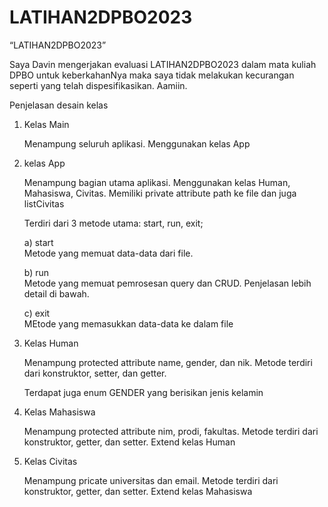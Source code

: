 # LATIHAN2DPBO2023
“LATIHAN2DPBO2023”

Saya Davin mengerjakan evaluasi LATIHAN2DPBO2023 dalam mata kuliah DPBO untuk keberkahanNya maka saya tidak melakukan kecurangan seperti yang telah dispesifikasikan. Aamiin.

Penjelasan desain kelas

1. Kelas Main
  
    Menampung seluruh aplikasi. Menggunakan kelas App
    
 2. kelas App
 
    Menampung bagian utama aplikasi. Menggunakan kelas Human, Mahasiswa, Civitas. Memiliki private attribute path ke file dan juga listCivitas
    
    Terdiri dari 3 metode utama: start, run, exit;
    
      a) start <br>
        Metode yang memuat data-data dari file.
        
      b) run <br>
        Metode yang memuat pemrosesan query dan CRUD. Penjelasan lebih detail di bawah.
        
      c) exit <br>
        MEtode yang memasukkan data-data ke dalam file
  
 3. Kelas Human
  
    Menampung protected attribute name, gender, dan nik. Metode terdiri dari konstruktor, setter, dan getter.
    
    Terdapat juga enum GENDER yang berisikan jenis kelamin
 
  4. Kelas Mahasiswa
  
     Menampung protected attribute nim, prodi, fakultas. Metode terdiri dari konstruktor, getter, dan setter. Extend kelas Human
     
  5. Kelas Civitas
  
     Menampung pricate universitas dan email. Metode terdiri dari konstruktor, getter, dan setter. Extend kelas Mahasiswa
